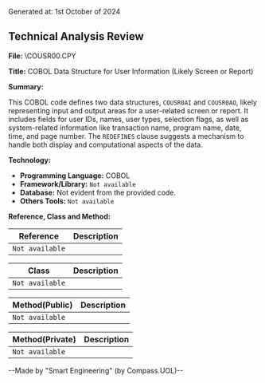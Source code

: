 Generated at: 1st October of 2024

## Technical Analysis Review

**File:**  \COUSR00.CPY

**Title:**  COBOL Data Structure for User Information (Likely Screen or Report)

**Summary:** 

This COBOL code defines two data structures, `COUSR0AI` and `COUSR0AO`, likely representing input and output areas for a user-related screen or report. It includes fields for user IDs, names, user types, selection flags, as well as system-related information like transaction name, program name, date, time, and page number. The `REDEFINES` clause suggests a mechanism to handle both display and computational aspects of the data.

**Technology:**

* **Programming Language:** COBOL
* **Framework/Library:** `Not available`
* **Database:**  Not evident from the provided code.
* **Others Tools:** `Not available`

**Reference, Class and Method:**

| Reference | Description |
|---|---|
| `Not available` | |

| Class | Description |
|---|---|
| `Not available` |  |

| Method(Public) | Description |
|---|---|
| `Not available` |  |

| Method(Private) | Description |
|---|---|
| `Not available` |  |

--Made by "Smart Engineering" (by Compass.UOL)--